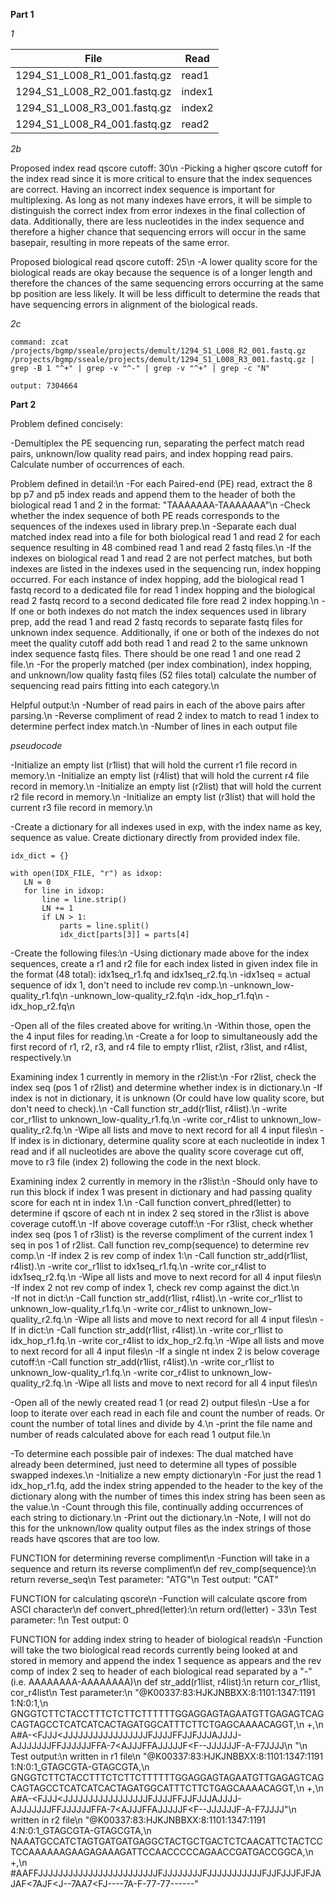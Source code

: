 **Part 1**

*1*

| File | Read |
| --- | --- |
| 1294_S1_L008_R1_001.fastq.gz | read1 |
| 1294_S1_L008_R2_001.fastq.gz | index1 |
| 1294_S1_L008_R3_001.fastq.gz | index2 |
| 1294_S1_L008_R4_001.fastq.gz | read2 |

*2b*

Proposed index read qscore cutoff: 30\n
-Picking a higher qscore cutoff for the index read since it is more critical to ensure that the index sequences are correct. Having an incorrect index sequence is important for multiplexing. As long as not many indexes have errors, it will be simple to distinguish the correct index from error indexes in the final collection of data. Additionally, there are less nucleotides in the index sequence and therefore a higher chance that sequencing errors will occur in the same basepair, resulting in more repeats of the same error.

Proposed biological read qscore cutoff: 25\n
-A lower quality score for the biological reads are okay because the sequence is of a longer length and therefore the chances of the same sequencing errors occurring at the same bp position are less likely. It will be less difficult to determine the reads that have sequencing errors in alignment of the biological reads.

*2c*

```
command: zcat /projects/bgmp/sseale/projects/demult/1294_S1_L008_R2_001.fastq.gz /projects/bgmp/sseale/projects/demult/1294_S1_L008_R3_001.fastq.gz | grep -B 1 "^+" | grep -v "^-" | grep -v "^+" | grep -c "N"

output: 7304664
```

**Part 2**

Problem defined concisely:

-Demultiplex the PE sequencing run, separating the perfect match read pairs, unknown/low quality read pairs, and index hopping read pairs. Calculate number of occurrences of each.

Problem defined in detail:\n
-For each Paired-end (PE) read, extract the 8 bp p7 and p5 index reads and append them to the header of both the biological read 1 and 2 in the format: "TAAAAAAA-TAAAAAAA"\n
-Check whether the index sequence of both PE reads corresponds to the sequences of the indexes used in library prep.\n
-Separate each dual matched index read into a file for both biological read 1 and read 2 for each sequence resulting in 48 combined read 1 and read 2 fastq files.\n
-If the indexes on biological read 1 and read 2 are not perfect matches, but both indexes are listed in the indexes used in the sequencing run, index hopping occurred. For each instance of index hopping, add the biological read 1 fastq record to a dedicated file for read 1 index hopping and the biological read 2 fastq record to a second dedicated file fore read 2 index hopping.\n
-If one or both indexes do not match the index sequences used in library prep, add the read 1 and read 2 fastq records to separate fastq files for unknown index sequence. Additionally, if one or both of the indexes do not meet the quality cutoff add both read 1 and read 2 to the same unknown index sequence fastq files. There should be one read 1 and one read 2 file.\n
-For the properly matched (per index combination), index hopping, and unknown/low quality fastq files (52 files total) calculate the number of sequencing read pairs fitting into each category.\n

Helpful output:\n
-Number of read pairs in each of the above pairs after parsing.\n
-Reverse compliment of read 2 index to match to read 1 index to determine perfect index match.\n
-Number of lines in each output file

*pseudocode*

-Initialize an empty list (r1list) that will hold the current r1 file record in memory.\n
-Initialize an empty list (r4list) that will hold the current r4 file record in memory.\n
-Initialize an empty list (r2list) that will hold the current r2 file record in memory.\n
-Initialize an empty list (r3list) that will hold the current r3 file record in memory.\n

-Create a dictionary for all indexes used in exp, with the index name as key, sequence as value. Create dictionary directly from provided index file.
```
idx_dict = {}

with open(IDX_FILE, "r") as idxop:
   LN = 0
   for line in idxop:
       line = line.strip()
       LN += 1
       if LN > 1:
           parts = line.split()
           idx_dict[parts[3]] = parts[4]
```

-Create the following files:\n
  -Using dictionary made above for the index sequences, create a r1 and r2 file for each index listed in given index file in the format (48 total): idx1seq_r1.fq and idx1seq_r2.fq.\n
    -idx1seq = actual sequence of idx 1, don't need to include rev comp.\n
  -unknown_low-quality_r1.fq\n
  -unknown_low-quality_r2.fq\n
  -idx_hop_r1.fq\n
  -idx_hop_r2.fq\n

-Open all of the files created above for writing.\n
-Within those, open the the 4 input files for reading.\n
-Create a for loop to simultaneously add the first record of r1, r2, r3, and r4 file to empty r1list, r2list, r3list, and r4list, respectively.\n

Examining index 1 currently in memory in the r2list:\n
-For r2list, check the index seq (pos 1 of r2list) and determine whether index is in dictionary.\n
  -If index is not in dictionary, it is unknown (Or could have low quality score, but don't need to check).\n
    -Call function str_add(r1list, r4list).\n
      -write cor_r1list to unknown_low-quality_r1.fq.\n
      -write cor_r4list to unknown_low-quality_r2.fq.\n
      -Wipe all lists and move to next record for all 4 input files\n
  -If index is in dictionary, determine quality score at each nucleotide in index 1 read and if all nucleotides are above the quality score coverage cut off, move to r3 file (index 2) following the code in the next block.

Examining index 2 currently in memory in the r3list:\n
-Should only have to run this block if index 1 was present in dictionary and had passing quality score for each nt in index 1.\n
-Call function convert_phred(letter) to determine if qscore of each nt in index 2 seq stored in the r3list is above coverage cutoff.\n
-If above coverage cutoff:\n
  -For r3list, check whether index seq (pos 1 of r3list) is the reverse compliment of the current index 1 seq in pos 1 of r2list. Call function rev_comp(sequence) to determine rev comp.\n
  -If index 2 is rev comp of index 1:\n
    -Call function str_add(r1list, r4list).\n
      -write cor_r1list to idx1seq_r1.fq.\n
      -write cor_r4list to idx1seq_r2.fq.\n
      -Wipe all lists and move to next record for all 4 input files\n
  -If index 2 not rev comp of index 1, check rev comp against the dict.\n  
    -If not in dict:\n
      -Call function str_add(r1list, r4list).\n
        -write cor_r1list to unknown_low-quality_r1.fq.\n
        -write cor_r4list to unknown_low-quality_r2.fq.\n
        -Wipe all lists and move to next record for all 4 input files\n
    -If in dict:\n
      -Call function str_add(r1list, r4list).\n
        -write cor_r1list to idx_hop_r1.fq.\n
        -write cor_r4list to idx_hop_r2.fq.\n
        -Wipe all lists and move to next record for all 4 input files\n
-If a single nt index 2 is below coverage cutoff:\n
  -Call function str_add(r1list, r4list).\n
    -write cor_r1list to unknown_low-quality_r1.fq.\n
    -write cor_r4list to unknown_low-quality_r2.fq.\n
    -Wipe all lists and move to next record for all 4 input files\n

-Open all of the newly created read 1 (or read 2) output files\n
-Use a for loop to iterate over each read in each file and count the number of reads. Or count the number of total lines and divide by 4.\n
-print the file name and number of reads calculated above for each read 1 output file.\n

-To determine each possible pair of indexes: The dual matched have already been determined, just need to determine all types of possible swapped indexes.\n
-Initialize a new empty dictionary\n
  -For just the read 1 idx_hop_r1.fq, add the index string appended to the header to the key of the dictionary along with the number of times this index string has been seen as the value.\n
  -Count through this file, continually adding occurrences of each string to dictionary.\n
  -Print out the dictionary.\n
  -Note, I will not do this for the unknown/low quality output files as the index strings of those reads have qscores that are too low.

FUNCTION for determining reverse compliment\n
-Function will take in a sequence and return its reverse compliment\n
def rev_comp(sequence):\n
return reverse_seq\n
Test parameter: "ATG"\n
Test output: "CAT"

FUNCTION for calculating qscore\n
-Function will calculate qscore from ASCI character\n
def convert_phred(letter):\n
return ord(letter) - 33\n
Test parameter: !\n
Test output: 0

FUNCTION for adding index string to header of biological reads\n
-Function will take the two biological read records currently being looked at and stored in memory and append the index 1 sequence as appears and the rev comp of index 2 seq to header of each biological read separated by a "-" (i.e. AAAAAAAA-AAAAAAAA)\n
def str_add(r1list, r4list):\n
return cor_r1list, cor_r4list\n
Test parameter:\n
"@K00337:83:HJKJNBBXX:8:1101:1347:1191 1:N:0:1,\n
GNGGTCTTCTACCTTTCTCTTCTTTTTTGGAGGAGTAGAATGTTGAGAGTCAGCAGTAGCCTCATCATCACTAGATGGCATTTCTTCTGAGCAAAACAGGT,\n
+,\n
A#A-<FJJJ<JJJJJJJJJJJJJJJJJFJJJJFFJJFJJJAJJJJ-AJJJJJJJFFJJJJJJFFA-7<AJJJFFAJJJJJF<F--JJJJJJF-A-F7JJJJ\n
"\n
Test output:\n
written in r1 file\n
"@K00337:83:HJKJNBBXX:8:1101:1347:1191 1:N:0:1_GTAGCGTA-GTAGCGTA,\n
GNGGTCTTCTACCTTTCTCTTCTTTTTTGGAGGAGTAGAATGTTGAGAGTCAGCAGTAGCCTCATCATCACTAGATGGCATTTCTTCTGAGCAAAACAGGT,\n
+,\n
A#A-<FJJJ<JJJJJJJJJJJJJJJJJFJJJJFFJJFJJJAJJJJ-AJJJJJJJFFJJJJJJFFA-7<AJJJFFAJJJJJF<F--JJJJJJF-A-F7JJJJ"\n
written in r2 file\n
"@K00337:83:HJKJNBBXX:8:1101:1347:1191 4:N:0:1_GTAGCGTA-GTAGCGTA,\n
NAAATGCCATCTAGTGATGATGAGGCTACTGCTGACTCTCAACATTCTACTCCTCCAAAAAAGAAGAGAAAGATTCCAACCCCCAGAACCGATGACCGGCA,\n
+,\n
#AAFFJJJJJJJJJJJJJJJJJJJJJJJJFJJJJJJJJFJJJJJJJJJJJFJJFJJJFJFJAJAF<7AJF<J--7AA7<FJ----7A-F-77-77------"
